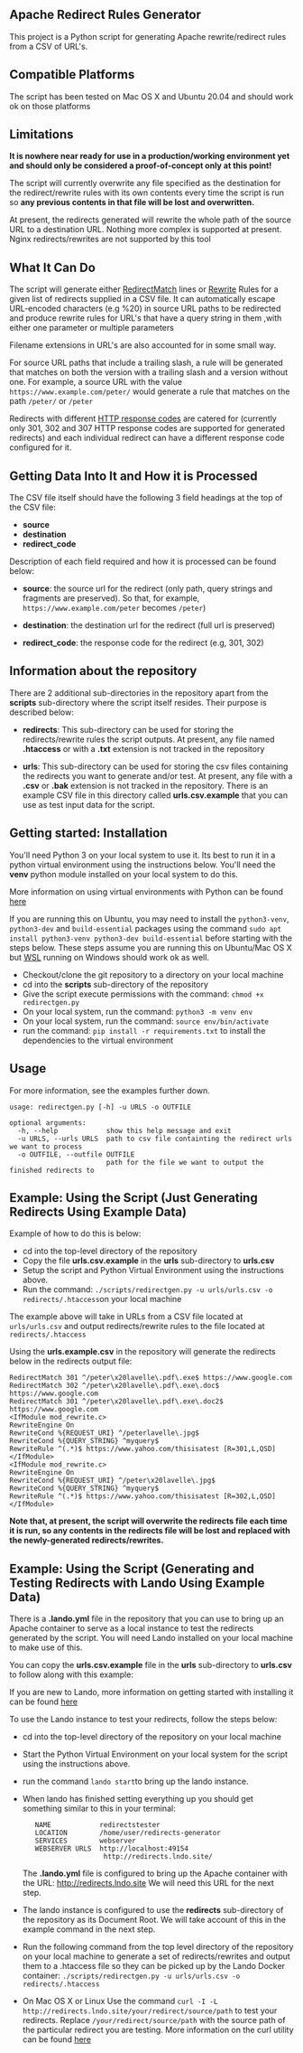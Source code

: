 ## Apache Redirect Rules Generator

This project is a Python script for generating Apache rewrite/redirect rules from a CSV of URL's.

## Compatible Platforms

The script has been tested on Mac OS X and Ubuntu 20.04 and should work ok on those platforms

## Limitations

**It is nowhere near ready for use in a production/working environment yet and should only be considered a proof-of-concept only at this point!**

The script will currently overwrite any file specified as the destination for the redirect/rewrite rules with its own contents every time the script is run so **any previous contents in that file will be lost and overwritten.**

At present, the redirects generated will rewrite the whole path of the source URL to a destination URL. Nothing more complex is supported at present. Nginx redirects/rewrites are not supported by this tool


## What It Can Do

The script will generate either [RedirectMatch](https://httpd.apache.org/docs/2.4/mod/mod_alias.html#page-header) lines or [Rewrite](https://httpd.apache.org/docs/2.4/mod/mod_rewrite.html) Rules for a given list of redirects supplied in a CSV file. It can automatically escape URL-encoded characters (e.g %20) in source URL paths to be redirected and produce rewrite rules for URL's that have a query string in them ,with either one parameter or multiple parameters 

Filename extensions in URL's are also accounted for in some small way.

For source URL paths that include a trailing slash, a rule will be generated that matches on both the version with a trailing slash and a version without one. For example, a source URL with the value `https://www.example.com/peter/` would generate a rule that matches on the path `/peter/` or `/peter`


Redirects with different [HTTP response codes](https://en.wikipedia.org/wiki/List_of_HTTP_status_codes#3xx_redirection) are catered for (currently only 301, 302 and 307 HTTP response codes are supported for generated redirects) and each individual redirect can have a different response code configured for it.


## Getting Data Into It and How it is Processed

The CSV file itself should have the following 3 field headings at the top of the CSV file:
 
-  **source**
-  **destination**
-  **redirect_code**

Description of each field required and how it is processed can be found below:

-  **source**: the source url for the redirect (only path, query strings and fragments are preserved). So that, for example, `https://www.example.com/peter` becomes `/peter`)

-  **destination**: the destination url for the redirect (full url is preserved)

-  **redirect_code**: the response code for the redirect (e.g, 301, 302)

  

## Information about the repository

There are 2 additional sub-directories in the repository apart from the **scripts** sub-directory where the script itself resides. Their purpose is described below:

-  **redirects**: This sub-directory can be used for storing the redirects/rewrite rules the script outputs. At present, any file named **.htaccess** or with a **.txt** extension is not tracked in the repository

-  **urls**: This sub-directory can be used for storing the csv files containing the redirects you want to generate and/or test. At present, any file with a **.csv** or **.bak** extension is not tracked in the repository. There is an example CSV file in this directory called **urls.csv.example** that you can use as test input data for the script.


## Getting started: Installation

You'll need Python 3 on your local system to use it. Its best to run it in a python virtual environment using the instructions below. You'll need the **venv** python module installed on your local system to do this.

More information on using virtual environments with Python can be found [here](https://docs.python.org/3/tutorial/venv.html)

If you are running this on Ubuntu, you may need to install the `python3-venv`, `python3-dev` and `build-essential` packages using the command `sudo apt install python3-venv python3-dev build-essential` before starting with the steps below. These steps assume you are running this on Ubuntu/Mac OS X but [WSL](https://docs.microsoft.com/en-us/windows/wsl) running on Windows should work ok as well.
  
- Checkout/clone the git repository to a directory on your local machine
- cd into the **scripts** sub-directory of the repository
- Give the script execute permissions with the command: `chmod +x redirectgen.py`
- On your local system, run the command: `python3 -m venv env`
- On your local system, run the command: `source env/bin/activate`
- run the command: `pip install -r requirements.txt` to install the dependencies to the virtual environment

## Usage

For more information, see the examples further down.
```
usage: redirectgen.py [-h] -u URLS -o OUTFILE

optional arguments:
  -h, --help            show this help message and exit
  -u URLS, --urls URLS  path to csv file containting the redirect urls we want to process
  -o OUTFILE, --outfile OUTFILE
                        path for the file we want to output the finished redirects to
 ```


## Example: Using the Script (Just Generating Redirects Using Example Data)

Example of how to do this is below:

 - cd into the top-level directory of the repository
 - Copy the file **urls.csv.example** in the **urls** sub-directory to **urls.csv**
 - Setup the script and Python Virtual Environment using the instructions above.
 - Run the command: `./scripts/redirectgen.py -u urls/urls.csv -o redirects/.htaccess`on your local machine

The example above will take in URLs from a CSV file located at `urls/urls.csv` and output redirects/rewrite rules to the file located at `redirects/.htaccess`

Using the **urls.example.csv** in the repository will generate the redirects below in the redirects output file:

    RedirectMatch 301 ^/peter\x20lavelle\.pdf\.exe$ https://www.google.com
    RedirectMatch 302 ^/peter\x20lavelle\.pdf\.exe\.doc$ https://www.google.com
    RedirectMatch 301 ^/peter\x20lavelle\.pdf\.exe\.doc2$ https://www.google.com
    <IfModule mod_rewrite.c>
    RewriteEngine On
    RewriteCond %{REQUEST_URI} ^/peterlavelle\.jpg$
    RewriteCond %{QUERY_STRING} ^myquery$
    RewriteRule ^(.*)$ https://www.yahoo.com/thisisatest [R=301,L,QSD]
    </IfModule>
    <IfModule mod_rewrite.c>
    RewriteEngine On
    RewriteCond %{REQUEST_URI} ^/peter\x20lavelle\.jpg$
    RewriteCond %{QUERY_STRING} ^myquery$
    RewriteRule ^(.*)$ https://www.yahoo.com/thisisatest [R=302,L,QSD]
    </IfModule>


**Note that, at present, the script will overwrite the redirects file each time it is run, so any contents in the redirects file will be lost and replaced with the newly-generated redirects/rewrites.** 

  

## Example: Using the Script (Generating and Testing Redirects with Lando Using Example Data)

There is a **.lando.yml** file in the repository that you can use to bring up an Apache container to serve as a local instance to test the redirects generated by the script. You will need Lando installed on your local machine to make use of this.

You can copy the **urls.csv.example** file in the **urls** sub-directory to **urls.csv** to follow along with this example:

If you are new to Lando, more information on getting started with installing it can be found [here](https://docs.lando.dev/basics/installation.html)

To use the Lando instance to test your redirects, follow the steps below:

- cd into the top-level directory of the repository on your local machine
- Start the Python Virtual Environment on your local system for the script using the instructions above.
- run the command `lando start`to bring up the lando instance. 
- When lando has finished setting everything up you should get something similar to this in your terminal:  

		 NAME            redirectstester                
		 LOCATION        /home/user/redirects-generator 
		 SERVICES        webserver                      
		 WEBSERVER URLS  http://localhost:49154         
					      http://redirects.lndo.site/
	
	The **.lando.yml** file is configured to bring up the Apache container with the URL: http://redirects.lndo.site
	We will need this URL for the next step.

- The lando instance is configured to use the **redirects** sub-directory of the repository as its Document Root. We will take account of this in the example command in the next step. 

 - Run the following command from the top level directory of the repository on your local machine to generate a set of redirects/rewrites and output them to a .htaccess file so they can be picked up by the Lando Docker container:  `./scripts/redirectgen.py -u urls/urls.csv -o redirects/.htaccess`

 - On Mac OS X or Linux Use the command `curl -I -L  http://redirects.lndo.site/your/redirect/source/path` to test your redirects. Replace `/your/redirect/source/path` with the source path of the particular redirect you are testing. More information on the curl utility can be found [here](https://curl.se/docs/manpage.html)
